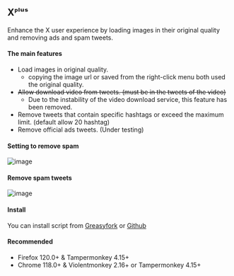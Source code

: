 ## Xᴾˡᵘˢ
Enhance the X user experience by loading images in their original quality and removing ads and spam tweets.

#### The main features
* Load images in original quality.
  * copying the image url or saved from the right-click menu both used the original quality.
* ~~Allow download video from tweets. (must be in the tweets of the video)~~
  * Due to the instability of the video download service, this feature has been removed.
* Remove tweets that contain specific hashtags or exceed the maximum limit. (default allow 20 hashtag)
* Remove official ads tweets. (Under testing)

#### Setting to remove spam
![image](https://i.imgur.com/hYsNBm0.png)

#### Remove spam tweets
![image](https://i.imgur.com/O4HucPC.jpg)

#### Install
You can install script from [Greasyfork](https://greasyfork.org/en/scripts/387969-twitter%E1%B4%BE%CB%A1%E1%B5%98%CB%A2) or [Github](https://github.com/Pixmi/twitter-plus)

#### Recommended
* Firefox 120.0+ & Tampermonkey 4.15+
* Chrome 118.0+ & Violentmonkey 2.16+ or Tampermonkey 4.15+